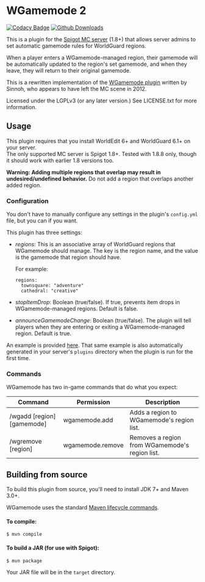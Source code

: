 # WGamemode 2

[![Codacy Badge](https://img.shields.io/codacy/0b0f3d64549a41a2a2c2373a9a24eb45.svg?style=flat-square)](https://www.codacy.com/public/soren121/wgamemode)
[![Github Downloads](https://img.shields.io/github/downloads/soren121/wgamemode/total.svg?style=flat-square)](https://github.com/soren121/wgamemode/releases)

This is a plugin for the [Spigot MC server](https://www.spigotmc.org/) (1.8+) 
that allows server admins to set automatic gamemode rules for WorldGuard regions. 

When a player enters a WGamemode-managed region, their gamemode will be automatically 
updated to the region's set gamemode, and when they leave, they will return to their 
original gamemode.

This is a rewritten implementation of the 
[WGamemode plugin](http://dev.bukkit.org/bukkit-plugins/wgamemode/) written by Sinnoh, 
who appears to have left the MC scene in 2012.

Licensed under the LGPLv3 (or any later version.) See LICENSE.txt for more information.

## Usage

This plugin requires that you install WorldEdit 6+ and WorldGuard 6.1+ on your server.  
The only supported MC server is Spigot 1.8+. Tested with 1.8.8 only, though it should 
work with earlier 1.8 versions too.

**Warning: Adding multiple regions that overlap may result in undesired/undefined 
behavior.** Do not add a region that overlaps another added region.

### Configuration

You don't have to manually configure any settings in the plugin's `config.yml` 
file, but you can if you want.

This plugin has three settings:

 * *regions*: This is an associative array of WorldGuard regions that WGamemode 
   should manage. The key is the region name, and the value is the gamemode that 
   region should have.
   
   For example:
   ```
   regions:
     townsquare: "adventure"
     cathedral: "creative"
   ```
 * *stopItemDrop*: Boolean (true/false). If true, prevents item drops in 
   WGamemode-managed regions. Default is false.
 * *announceGamemodeChange*: Boolean (true/false). The plugin will tell players 
   when they are entering or exiting a WGamemode-managed region. Default is true.
   
An example is provided [here](https://github.com/soren121/wgamemode/blob/master/src/main/resources/config.yml).
That same example is also automatically generated in your server's `plugins` 
directory when the plugin is run for the first time.

### Commands

WGamemode has two in-game commands that do what you expect:

| **Command** | **Permission** | **Description** |
|-----------|------------------|------------------------------------------------|
| /wgadd [region] [gamemode] | wgamemode.add | Adds a region to WGamemode's region list. |
| /wgremove [region] | wgamemode.remove | Removes a region from WGamemode's region list. |
 
## Building from source

To build this plugin from source, you'll need to install JDK 7+ and Maven 3.0+.

WGamemode uses the standard [Maven lifecycle commands](https://maven.apache.org/guides/introduction/introduction-to-the-lifecycle.html).

#### To compile:  
 
    $ mvn compile
    
#### To build a JAR (for use with Spigot):  
 
    $ mvn package

Your JAR file will be in the `target` directory.